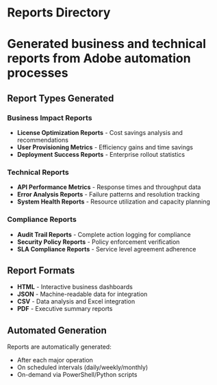 # Reports Directory
# Generated business and technical reports from Adobe automation processes

## Report Types Generated

### Business Impact Reports
- **License Optimization Reports** - Cost savings analysis and recommendations
- **User Provisioning Metrics** - Efficiency gains and time savings
- **Deployment Success Reports** - Enterprise rollout statistics

### Technical Reports  
- **API Performance Metrics** - Response times and throughput data
- **Error Analysis Reports** - Failure patterns and resolution tracking
- **System Health Reports** - Resource utilization and capacity planning

### Compliance Reports
- **Audit Trail Reports** - Complete action logging for compliance
- **Security Policy Reports** - Policy enforcement verification
- **SLA Compliance Reports** - Service level agreement adherence

## Report Formats
- **HTML** - Interactive business dashboards
- **JSON** - Machine-readable data for integration
- **CSV** - Data analysis and Excel integration
- **PDF** - Executive summary reports

## Automated Generation
Reports are automatically generated:
- After each major operation
- On scheduled intervals (daily/weekly/monthly)
- On-demand via PowerShell/Python scripts